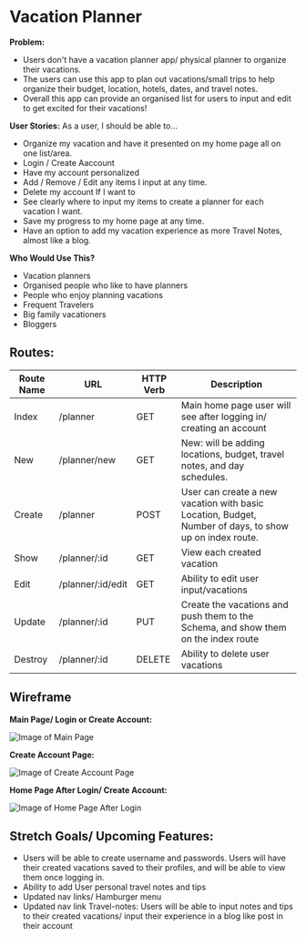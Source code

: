 # Vacation Planner

**Problem:** 
- Users don't have a vacation planner app/ physical planner to organize their vacations.
- The users can use this app to plan out vacations/small trips to help organize their budget, location, hotels, dates, and travel notes.
- Overall this app can provide an organised list for users to input and edit to get excited for their vacations!

**User Stories:**
As a user, I should be able to...
- Organize my vacation and have it presented on my home page all on one list/area.
- Login / Create Aaccount
- Have my account personalized
- Add / Remove / Edit any items I input at any time.
- Delete my account If I want to
- See clearly where to input my items to create a planner for each vacation I want.
- Save my progress to my home page at any time.
- Have an option to add my vacation experience as more Travel Notes, almost like a blog.

**Who Would Use This?** 
- Vacation planners
- Organised people who like to have planners
- People who enjoy planning vacations
- Frequent Travelers
- Big family vacationers
- Bloggers

## Routes:

Route Name | URL | HTTP Verb | Description
---------- | --- | --------- | -----------
Index | /planner | GET | Main home page user will see after logging in/ creating an account
New | /planner/new | GET | New: will be adding locations, budget, travel notes, and day schedules.
Create | /planner | POST | User can create a new vacation with basic Location, Budget, Number of days, to show up on index route.
Show | /planner/:id | GET | View each created vacation
Edit | /planner/:id/edit | GET | Ability to edit user input/vacations
Update | /planner/:id | PUT | Create the vacations and push them to the Schema, and show them on the index route
Destroy | /planner/:id | DELETE | Ability to delete user vacations

## Wireframe 

**Main Page/ Login or Create Account:**

![Image of Main Page](https://i.imgur.com/EhMAAHB.png)

**Create Account Page:**

![Image of Create Account Page](https://i.imgur.com/6p3LZpi.png)

**Home Page After Login/ Create Account:**

![Image of Home Page After Login](https://i.imgur.com/ThAN6pr.png)

## Stretch Goals/ Upcoming Features: ##

- Users will be able to create username and passwords. Users will have their created vacations saved to their profiles, and will be able to view them once logging in.
- Ability to add User personal travel notes and tips
- Updated nav links/ Hamburger menu 
- Updated nav link Travel-notes: Users will be able to input notes and tips to their created vacations/ input their experience in a blog like post in their account

